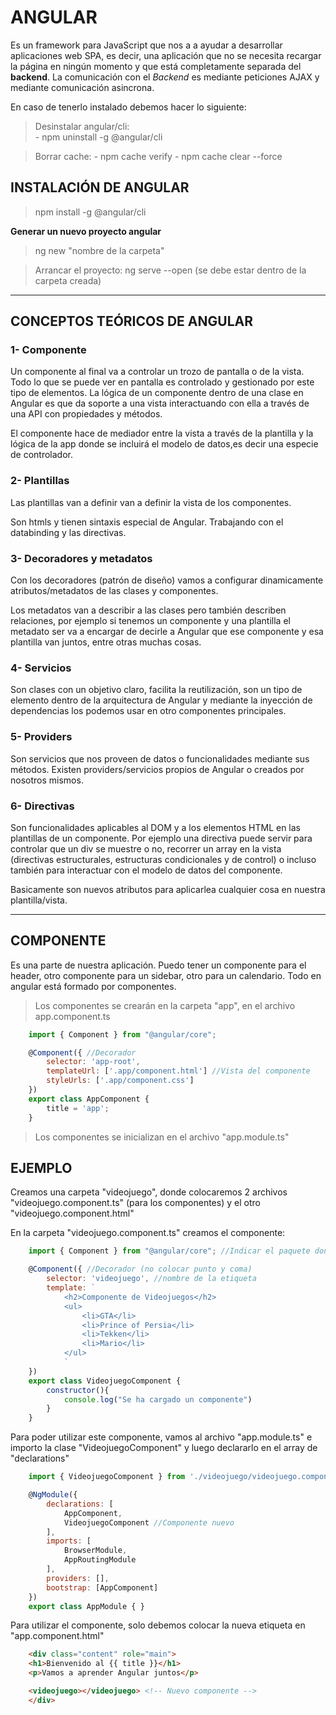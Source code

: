 # ANGULAR
Es un framework para JavaScript que nos a a ayudar a desarrollar aplicaciones web SPA, es decir, una aplicación que no se necesita recargar la página en ningún momento y que está completamente separada del **backend**. La comunicación con el *Backend* es mediante peticiones AJAX y mediante comunicación asincrona.

En caso de tenerlo instalado debemos hacer lo siguiente:

> Desinstalar angular/cli:  
    - npm uninstall -g @angular/cli

> Borrar cache: 
    - npm cache verify
    - npm cache clear --force

## INSTALACIÓN DE ANGULAR
> npm install -g @angular/cli

**Generar un nuevo proyecto angular**
> ng new "nombre de la carpeta"

> Arrancar el proyecto: ng serve --open (se debe estar dentro de la carpeta creada)

---
## CONCEPTOS TEÓRICOS DE ANGULAR

### **1- Componente**
Un componente al final va a controlar un trozo de pantalla o de la vista. Todo lo que se puede ver en pantalla es controlado y gestionado por este tipo de elementos.
La lógica de un componente dentro de una clase en Angular es que da soporte a una vista interactuando con ella a través de una API con propiedades y métodos.

El componente hace de mediador entre la vista a través de la plantilla y la lógica de la app donde se incluirá el modelo de datos,es decir una especie de controlador.

### **2- Plantillas**
Las plantillas van a definir van a definir la vista de los componentes.

Son htmls y tienen sintaxis especial de Angular. Trabajando con el databinding y las directivas.

### **3- Decoradores y metadatos**
Con los decoradores (patrón de diseño) vamos a configurar dinamicamente atributos/metadatos de las clases y componentes.

Los metadatos van a describir a las clases pero también describen relaciones, por ejemplo si tenemos un componente y una plantilla el metadato ser va a encargar de decirle a Angular que ese componente y esa plantilla van juntos, entre otras muchas cosas.

### **4- Servicios**
Son clases con un objetivo claro, facilita la reutilización, son un tipo de elemento dentro de la arquitectura de Angular y mediante la inyección de dependencias los podemos usar en otro componentes principales.

### **5- Providers**
Son servicios que nos proveen de datos o funcionalidades mediante sus métodos. Existen providers/servicios propios de Angular o creados por nosotros mismos.

### **6- Directivas**
Son funcionalidades aplicables al DOM y a los elementos HTML en las plantillas de un componente. Por ejemplo una directiva puede servir para controlar que un div se muestre o no, recorrer un array en la vista (directivas estructurales, estructuras condicionales y de control) o incluso también para interactuar con el modelo de datos del componente.

Basicamente son nuevos atributos para aplicarlea cualquier cosa en nuestra plantilla/vista.

---
## COMPONENTE
Es una parte de nuestra aplicación. Puedo tener un componente para el header, otro componente para un sidebar, otro para un calendario. Todo en angular está formado por componentes.

> Los componentes se crearán en la carpeta "app", en el archivo app.component.ts

```javascript
    import { Component } from "@angular/core";

    @Component({ //Decorador
        selector: 'app-root',
        templateUrl: ['.app/component.html'] //Vista del componente
        styleUrls: ['.app/component.css']
    })
    export class AppComponent {
        title = 'app';
    }

```

> Los componentes se inicializan en el archivo "app.module.ts"

## EJEMPLO
Creamos una carpeta "videojuego", donde colocaremos 2 archivos "videojuego.component.ts" (para los componentes) y el otro "videojuego.component.html"

En la carpeta "videojuego.component.ts" creamos el componente:

```javascript
    import { Component } from "@angular/core"; //Indicar el paquete donde estará ubicado el componente

    @Component({ //Decorador (no colocar punto y coma)
        selector: 'videojuego', //nombre de la etiqueta
        template: `
            <h2>Componente de Videojuegos</h2>
            <ul>
                <li>GTA</li>
                <li>Prince of Persia</li>
                <li>Tekken</li>
                <li>Mario</li>   
            </ul>
            `
    })
    export class VideojuegoComponent {
        constructor(){
            console.log("Se ha cargado un componente")
        }
    }
```

Para poder utilizar este componente, vamos al archivo "app.module.ts" e importo la clase "VideojuegoComponent" y luego declararlo en el array de "declarations"

```javascript
    import { VideojuegoComponent } from './videojuego/videojuego.component';

    @NgModule({
        declarations: [
            AppComponent,
            VideojuegoComponent //Componente nuevo
        ],
        imports: [
            BrowserModule,
            AppRoutingModule
        ],
        providers: [],
        bootstrap: [AppComponent]
    })
    export class AppModule { }
```

Para utilizar el componente, solo debemos colocar la nueva etiqueta en "app.component.html"

```html
    <div class="content" role="main">
    <h1>Bienvenido al {{ title }}</h1>
    <p>Vamos a aprender Angular juntos</p>

    <videojuego></videojuego> <!-- Nuevo componente -->
    </div>
```